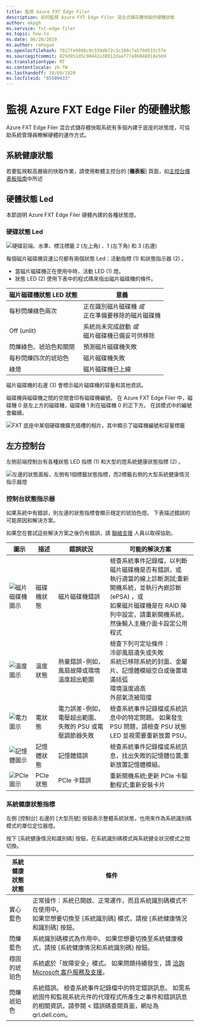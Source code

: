 ```yaml
---
title: 監視 Azure FXT Edge Filer
description: 如何監視 Azure FXT Edge Filer 混合式儲存體快取的硬體狀態
author: ekpgh
ms.service: fxt-edge-filer
ms.topic: how-to
ms.date: 06/20/2019
ms.author: rohogue
ms.openlocfilehash: 7027fe9988c0c559db72c3c388c7a579d533c57e
ms.sourcegitcommit: 829d951d5c90442a38012daaf77e86046018e5b9
ms.translationtype: MT
ms.contentlocale: zh-TW
ms.lasthandoff: 10/09/2020
ms.locfileid: "85509433"
---
```

# <a name="monitor-azure-fxt-edge-filer-hardware-status"></a>監視 Azure FXT Edge Filer 的硬體狀態

Azure FXT Edge Filer 混合式儲存體快取系統有多個內建于底座的狀態燈，可協助系統管理員瞭解硬體的運作方式。

## <a name="system-health-status"></a>系統健康狀態

若要監視較高層級的快取作業，請使用軟體主控台的 [**儀表板**] 頁面，如[主控台儀表板指南](https://azure.github.io/Avere/legacy/dashboard/4_7/html/ops_dashboard_index.html)中所述

## <a name="hardware-status-leds"></a>硬體狀態 Led

本節說明 Azure FXT Edge Filer 硬體內建的各種狀態燈。

### <a name="hard-drive-status-leds"></a>硬碟狀態 Led

![硬碟前端、水準、標注標籤 2 (左上角) 、1 (左下角) 和 3 (右邊) ](media/fxt-monitor/fxt-drive-callouts.png)

每個磁片磁碟機貨運公司都有兩個狀態 Led：活動指標 (1) 和狀態指示器 (2) 。 

* 當磁片磁碟機正在使用中時，活動 LED (1) 燈。  
* 狀態 LED (2) 使用下表中的程式碼來指出磁片磁碟機的條件。

| 磁片磁碟機狀態 LED 狀態              | 意義  |
|-------------------------------------|----------------------------------------------------------|
| 每秒閃爍綠色兩次      | 正在識別磁片磁碟機 *或* <br> 正在準備要移除的磁片磁碟機  |
| Off (unlit)                          | 系統尚未完成啟動 *或* <br>磁片磁碟機已備妥可供移除 |
| 閃爍綠色、琥珀色和關閉       | 預測磁片磁碟機失敗   |
| 每秒閃爍四次的琥珀色 | 磁片磁碟機失敗   |
| 綠燈                         | 磁片磁碟機已上線 |

磁片磁碟機的右邊 (3) 會標示磁片磁碟機的容量和其他資訊。

磁碟機與磁碟機之間的空間會印有磁碟機編號。 在 Azure FXT Edge Filer 中，磁碟機 0 是左上方的磁碟機，磁碟機 1 則在磁碟機 0 的正下方。 在該模式中的編號會繼續。 

![FXT 底座中某個硬碟機擴充插槽的相片，其中顯示了磁碟機編號和容量標籤](media/fxt-drives-photo.png)

## <a name="left-control-panel"></a>左方控制台

左側前端控制台有各種狀態 LED 指標 (1) 和大型的燈系統健康狀態指標 (2) 。 

![左邊的狀態面板，左側有1個標籤狀態指標，而2標籤右側的大型系統健康情況指示器燈](media/fxt-monitor/fxt-control-panel-left.jpg)

### <a name="control-panel-status-indicators"></a>控制台狀態指示器 

如果系統中有錯誤，則左邊的狀態指標會顯示穩定的琥珀色燈。 下表描述錯誤的可能原因和解決方案。 

如果您在嘗試這些解決方案之後仍有錯誤，請 [聯絡支援](fxt-support-ticket.md) 人員以取得協助。 

| 圖示 | 描述 | 錯誤狀況 | 可能的解決方案 |
|----------------|---------------|--------------------|----------------------|
| ![磁片磁碟機圖示](media/fxt-monitor/fxt-hd-icon.jpg) | 磁碟機狀態 | 磁片磁碟機錯誤 | 檢查系統事件記錄檔，以判斷磁片磁碟機是否有錯誤，或 <br>執行適當的線上診斷測試;重新開機系統，並執行內嵌診斷 (ePSA) ，或 <br>如果磁片磁碟機是在 RAID 陣列中設定，請重新開機系統，然後輸入主機介面卡設定公用程式 |
|![溫度圖示](media/fxt-monitor/fxt-temp-icon.jpg) | 溫度狀態 | 熱量錯誤-例如，風扇故障或環境溫度超出範圍 | 檢查下列可定址條件： <br>冷卻風扇遺失或失敗 <br>系統已移除系統的封面、金屬片、記憶體模組空白或後置填滿括弧 <br>環境溫度過高 <br>外部氣流被阻擋 |
|![電力圖示](media/fxt-monitor/fxt-electric-icon.jpg) | 電狀態 | 電力誤差-例如，電壓超出範圍、失敗的 PSU 或電壓調節器失敗 |  檢查系統事件記錄檔或系統訊息中的特定問題。 如果發生 PSU 問題，請檢查 PSU 狀態 LED 並視需要重新放置 PSU。 | 
|![記憶體圖示](media/fxt-monitor/fxt-memory-icon.jpg) | 記憶體狀態 | 記憶體錯誤 | 檢查系統事件記錄檔或系統訊息，找出失敗的記憶體位置;重新放置記憶體模組。 |
|![PCIe 圖示](media/fxt-monitor/fxt-pcie-icon.jpg) | PCIe 狀態 | PCIe 卡錯誤 | 重新開機系統;更新 PCIe 卡驅動程式;重新安裝卡片 |


### <a name="system-health-status-indicator"></a>系統健康狀態指標

左側 [控制台] 右邊的 [大型亮號] 按鈕表示整體系統狀態，也用來作為系統識別碼模式的單位定位器燈。

按下 [系統健康情況和識別碼] 按鈕，在系統識別碼模式與系統健全狀況模式之間切換。

|系統健康狀態狀態 | 條件 |
|-------------------------------------------|-----------------------------------------------|
| 實心藍色 | 正常操作：系統已開啟、正常運作，而且系統識別碼模式不在使用中。 <br/>如果您想要切換至 [系統識別碼] 模式，請按 [系統健康情況和識別碼] 按鈕。 |
| 閃爍藍色 | 系統識別碼模式為作用中。 如果您想要切換至系統健康模式，請按 [系統健康情況和系統識別碼] 按鈕。 |
| 穩固的琥珀色 | 系統處於「故障安全」模式。 如果問題持續發生，請 [洽詢 Microsoft 客戶服務及支援](fxt-support-ticket.md)。 |
| 閃爍琥珀色 | 系統錯誤。 檢查系統事件記錄檔中的特定錯誤訊息。 如需系統固件和監視系統元件的代理程式所產生之事件和錯誤訊息的相關資訊，請參閱 < 錯誤碼查閱頁面，網址為 qrl.dell.com。 |


